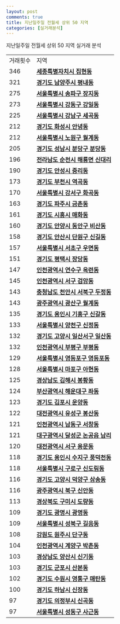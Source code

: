 ```yaml
---
layout: post
comments: true
title: 지난일주일 전월세 상위 50 지역
categories: [실거래분석]
---
```


지난일주일 전월세 상위 50 지역 실거래 분석

<table>
  <tr>
    <td>거래횟수</td>
    <td>지역</td>
  </tr>

  <tr>
    <td>346</td>
    <td colspan="4" style="font-weight: bold;"><a href="/실거래가/2021/05/27/36110.html">세종특별자치시 집현동</a></td>
  </tr>

  <tr>
    <td>321</td>
    <td colspan="4" style="font-weight: bold;"><a href="/실거래가/2021/05/27/41360.html">경기도 남양주시 평내동</a></td>
  </tr>

  <tr>
    <td>275</td>
    <td colspan="4" style="font-weight: bold;"><a href="/실거래가/2021/05/27/11710.html">서울특별시 송파구 장지동</a></td>
  </tr>

  <tr>
    <td>273</td>
    <td colspan="4" style="font-weight: bold;"><a href="/실거래가/2021/05/27/11740.html">서울특별시 강동구 강일동</a></td>
  </tr>

  <tr>
    <td>225</td>
    <td colspan="4" style="font-weight: bold;"><a href="/실거래가/2021/05/27/11680.html">서울특별시 강남구 세곡동</a></td>
  </tr>

  <tr>
    <td>212</td>
    <td colspan="4" style="font-weight: bold;"><a href="/실거래가/2021/05/27/41590.html">경기도 화성시 안녕동</a></td>
  </tr>

  <tr>
    <td>212</td>
    <td colspan="4" style="font-weight: bold;"><a href="/실거래가/2021/05/27/11350.html">서울특별시 노원구 월계동</a></td>
  </tr>

  <tr>
    <td>205</td>
    <td colspan="4" style="font-weight: bold;"><a href="/실거래가/2021/05/27/41135.html">경기도 성남시 분당구 분당동</a></td>
  </tr>

  <tr>
    <td>196</td>
    <td colspan="4" style="font-weight: bold;"><a href="/실거래가/2021/05/27/46150.html">전라남도 순천시 해룡면 신대리</a></td>
  </tr>

  <tr>
    <td>190</td>
    <td colspan="4" style="font-weight: bold;"><a href="/실거래가/2021/05/27/41550.html">경기도 안성시 중리동</a></td>
  </tr>

  <tr>
    <td>173</td>
    <td colspan="4" style="font-weight: bold;"><a href="/실거래가/2021/05/27/41190.html">경기도 부천시 역곡동</a></td>
  </tr>

  <tr>
    <td>170</td>
    <td colspan="4" style="font-weight: bold;"><a href="/실거래가/2021/05/27/11500.html">서울특별시 강서구 화곡동</a></td>
  </tr>

  <tr>
    <td>163</td>
    <td colspan="4" style="font-weight: bold;"><a href="/실거래가/2021/05/27/41480.html">경기도 파주시 금촌동</a></td>
  </tr>

  <tr>
    <td>161</td>
    <td colspan="4" style="font-weight: bold;"><a href="/실거래가/2021/05/27/41390.html">경기도 시흥시 매화동</a></td>
  </tr>

  <tr>
    <td>160</td>
    <td colspan="4" style="font-weight: bold;"><a href="/실거래가/2021/05/27/41173.html">경기도 안양시 동안구 비산동</a></td>
  </tr>

  <tr>
    <td>158</td>
    <td colspan="4" style="font-weight: bold;"><a href="/실거래가/2021/05/27/41273.html">경기도 안산시 단원구 신길동</a></td>
  </tr>

  <tr>
    <td>157</td>
    <td colspan="4" style="font-weight: bold;"><a href="/실거래가/2021/05/27/11650.html">서울특별시 서초구 우면동</a></td>
  </tr>

  <tr>
    <td>151</td>
    <td colspan="4" style="font-weight: bold;"><a href="/실거래가/2021/05/27/41220.html">경기도 평택시 장당동</a></td>
  </tr>

  <tr>
    <td>147</td>
    <td colspan="4" style="font-weight: bold;"><a href="/실거래가/2021/05/27/28185.html">인천광역시 연수구 옥련동</a></td>
  </tr>

  <tr>
    <td>145</td>
    <td colspan="4" style="font-weight: bold;"><a href="/실거래가/2021/05/27/28260.html">인천광역시 서구 검암동</a></td>
  </tr>

  <tr>
    <td>143</td>
    <td colspan="4" style="font-weight: bold;"><a href="/실거래가/2021/05/27/44133.html">충청남도 천안시 서북구 두정동</a></td>
  </tr>

  <tr>
    <td>143</td>
    <td colspan="4" style="font-weight: bold;"><a href="/실거래가/2021/05/27/29200.html">광주광역시 광산구 월계동</a></td>
  </tr>

  <tr>
    <td>135</td>
    <td colspan="4" style="font-weight: bold;"><a href="/실거래가/2021/05/27/41463.html">경기도 용인시 기흥구 신갈동</a></td>
  </tr>

  <tr>
    <td>133</td>
    <td colspan="4" style="font-weight: bold;"><a href="/실거래가/2021/05/27/11470.html">서울특별시 양천구 신정동</a></td>
  </tr>

  <tr>
    <td>132</td>
    <td colspan="4" style="font-weight: bold;"><a href="/실거래가/2021/05/27/41287.html">경기도 고양시 일산서구 일산동</a></td>
  </tr>

  <tr>
    <td>132</td>
    <td colspan="4" style="font-weight: bold;"><a href="/실거래가/2021/05/27/28237.html">인천광역시 부평구 부평동</a></td>
  </tr>

  <tr>
    <td>129</td>
    <td colspan="4" style="font-weight: bold;"><a href="/실거래가/2021/05/27/11560.html">서울특별시 영등포구 영등포동</a></td>
  </tr>

  <tr>
    <td>128</td>
    <td colspan="4" style="font-weight: bold;"><a href="/실거래가/2021/05/27/11440.html">서울특별시 마포구 아현동</a></td>
  </tr>

  <tr>
    <td>125</td>
    <td colspan="4" style="font-weight: bold;"><a href="/실거래가/2021/05/27/48250.html">경상남도 김해시 봉황동</a></td>
  </tr>

  <tr>
    <td>124</td>
    <td colspan="4" style="font-weight: bold;"><a href="/실거래가/2021/05/27/26350.html">부산광역시 해운대구 좌동</a></td>
  </tr>

  <tr>
    <td>123</td>
    <td colspan="4" style="font-weight: bold;"><a href="/실거래가/2021/05/27/41570.html">경기도 김포시 운양동</a></td>
  </tr>

  <tr>
    <td>122</td>
    <td colspan="4" style="font-weight: bold;"><a href="/실거래가/2021/05/27/30200.html">대전광역시 유성구 봉산동</a></td>
  </tr>

  <tr>
    <td>121</td>
    <td colspan="4" style="font-weight: bold;"><a href="/실거래가/2021/05/27/28200.html">인천광역시 남동구 서창동</a></td>
  </tr>

  <tr>
    <td>121</td>
    <td colspan="4" style="font-weight: bold;"><a href="/실거래가/2021/05/27/27710.html">대구광역시 달성군 논공읍 남리</a></td>
  </tr>

  <tr>
    <td>120</td>
    <td colspan="4" style="font-weight: bold;"><a href="/실거래가/2021/05/27/30170.html">대전광역시 서구 용문동</a></td>
  </tr>

  <tr>
    <td>118</td>
    <td colspan="4" style="font-weight: bold;"><a href="/실거래가/2021/05/27/41465.html">경기도 용인시 수지구 풍덕천동</a></td>
  </tr>

  <tr>
    <td>118</td>
    <td colspan="4" style="font-weight: bold;"><a href="/실거래가/2021/05/27/11530.html">서울특별시 구로구 신도림동</a></td>
  </tr>

  <tr>
    <td>116</td>
    <td colspan="4" style="font-weight: bold;"><a href="/실거래가/2021/05/27/41281.html">경기도 고양시 덕양구 삼송동</a></td>
  </tr>

  <tr>
    <td>116</td>
    <td colspan="4" style="font-weight: bold;"><a href="/실거래가/2021/05/27/29170.html">광주광역시 북구 신안동</a></td>
  </tr>

  <tr>
    <td>113</td>
    <td colspan="4" style="font-weight: bold;"><a href="/실거래가/2021/05/27/47190.html">경상북도 구미시 도량동</a></td>
  </tr>

  <tr>
    <td>109</td>
    <td colspan="4" style="font-weight: bold;"><a href="/실거래가/2021/05/27/41210.html">경기도 광명시 광명동</a></td>
  </tr>

  <tr>
    <td>109</td>
    <td colspan="4" style="font-weight: bold;"><a href="/실거래가/2021/05/27/11290.html">서울특별시 성북구 길음동</a></td>
  </tr>

  <tr>
    <td>108</td>
    <td colspan="4" style="font-weight: bold;"><a href="/실거래가/2021/05/27/42130.html">강원도 원주시 단구동</a></td>
  </tr>

  <tr>
    <td>104</td>
    <td colspan="4" style="font-weight: bold;"><a href="/실거래가/2021/05/27/28245.html">인천광역시 계양구 박촌동</a></td>
  </tr>

  <tr>
    <td>103</td>
    <td colspan="4" style="font-weight: bold;"><a href="/실거래가/2021/05/27/48330.html">경상남도 양산시 신기동</a></td>
  </tr>

  <tr>
    <td>103</td>
    <td colspan="4" style="font-weight: bold;"><a href="/실거래가/2021/05/27/41410.html">경기도 군포시 산본동</a></td>
  </tr>

  <tr>
    <td>102</td>
    <td colspan="4" style="font-weight: bold;"><a href="/실거래가/2021/05/27/41117.html">경기도 수원시 영통구 매탄동</a></td>
  </tr>

  <tr>
    <td>100</td>
    <td colspan="4" style="font-weight: bold;"><a href="/실거래가/2021/05/27/41450.html">경기도 하남시 신장동</a></td>
  </tr>

  <tr>
    <td>97</td>
    <td colspan="4" style="font-weight: bold;"><a href="/실거래가/2021/05/27/41150.html">경기도 의정부시 신곡동</a></td>
  </tr>

  <tr>
    <td>97</td>
    <td colspan="4" style="font-weight: bold;"><a href="/실거래가/2021/05/27/11200.html">서울특별시 성동구 사근동</a></td>
  </tr>

</table>
